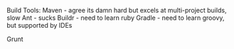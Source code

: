Build Tools:
 Maven - agree its damn hard but excels at multi-project builds, slow
 Ant - sucks
 Buildr - need to learn ruby
 Gradle - need to learn groovy, but supported by IDEs

 Grunt
 
